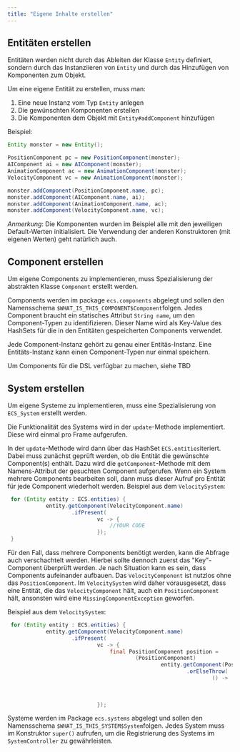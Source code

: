 ```yaml
---
title: "Eigene Inhalte erstellen"
---
```



## Entitäten erstellen

Entitäten werden nicht durch das Ableiten der Klasse `Entity` definiert, sondern durch das Instanziieren von `Entity` und durch das Hinzufügen von Komponenten zum Objekt.

Um eine eigene Entität zu erstellen, muss man:

1. Eine neue Instanz vom Typ `Entity` anlegen
2. Die gewünschten Komponenten erstellen
3. Die Komponenten dem Objekt mit `Entity#addComponent` hinzufügen

Beispiel: 
```java
Entity monster = new Entity();

PositionComponent pc = new PositionComponent(monster);
AIComponent ai = new AIComponent(monster);
AnimationComponent ac = new AnimationComponent(monster);
VelocityComponent vc = new AnimationComponent(monster);

monster.addComponent(PositionComponent.name, pc);
monster.addComponent(AIComponent.name, ai);
monster.addComponent(AnimationComponent.name, ac);
monster.addComponent(VelocityComponent.name, vc);
```

*Anmerkung*: Die Komponenten wurden im Beispiel alle mit den jeweiligen Default-Werten initialisiert. Die Verwendung der anderen Konstruktoren (mit eigenen Werten) geht natürlich auch.

## Component erstellen

Um eigene Components zu implementieren, muss Spezialisierung der abstrakten Klasse  `Component` erstellt werden.

Components werden im package `ecs.components` abgelegt und sollen den Namensschema `$WHAT_IS_THIS_COMPONENT$Component`folgen.
Jedes Component braucht ein statisches Attribut `String name`, um den Component-Typen zu identifizieren. Dieser Name wird als Key-Value des HashSets für die in den Entitäten gespeicherten Components verwendet. 

Jede Component-Instanz gehört zu genau einer Entitäs-Instanz. Eine Entitäts-Instanz kann einen Component-Typen nur einmal speichern.

Um Components für die DSL verfügbar zu machen, siehe TBD

## System erstellen

Um eigene Systeme zu implementieren, muss eine Spezialisierung von `ECS_System` erstellt werden.

Die Funktionalität des Systems wird in der `update`-Methode implementiert. Diese wird einmal pro Frame aufgerufen.

In der `update`-Methode wird dann über das HashSet `ECS.entities`iteriert.
Dabei muss zunächst geprüft werden, ob die Entität die gewünschte Component(s) enthält. Dazu wird die `getComponent`-Methode mit dem Namens-Attribut der gesuchten Component aufgerufen. Wenn ein System mehrere Components bearbeiten soll, dann muss dieser Aufruf pro Entität für jede Component wiederholt werden.
Beispiel aus dem `VelocitySystem`: 
```java
 for (Entity entity : ECS.entities) {
            entity.getComponent(VelocityComponent.name)
                    .ifPresent(
                            vc -> {
                                //YOUR CODE
                            });
 } 
```

Für den Fall, dass mehrere Components benötigt werden, kann die Abfrage auch verschachtelt werden. Hierbei sollte dennoch zuerst das "Key"-Component überprüft werden.
Je nach Situation kann es sein, dass Components aufeinander aufbauen. 
Das `VelocityComponent` ist nutzlos ohne das `PositionComponent`. 
Im `VelocitySystem` wird daher vorausgesetzt, dass eine Entität, die das `VelocityComponent` hält, auch ein `PositionComponent` hält, ansonsten wird eine `MissingComponentException` geworfen.

Beispiel aus dem `VelocitySystem`:
```java
 for (Entity entity : ECS.entities) {
            entity.getComponent(VelocityComponent.name)
                    .ifPresent(
                            vc -> {
                                final PositionComponent position =
                                        (PositionComponent)
                                                entity.getComponent(PositionComponent.name)
                                                        .orElseThrow(
                                                                () ->
                                                                        new MissingComponentException(
                                                                                "PositionComponent"));
                                                                                    //YOUR CODE
                            });
```


Systeme werden im Package `ecs.systems` abgelegt und sollen den Namensschema `$WHAT_IS_THIS_SYSTEM$System`folgen.
Jedes System muss im Konstruktor `super()` aufrufen, um die Registrierung des Systems im `SystemController` zu gewährleisten. 